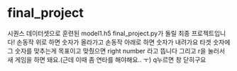 # final_project
시퀀스 데이터셋으로 훈련된 model1.h5
final_project.py가 돌릴 최종 프로젝트입니다!
손동작 위로 하면 숫자가 올라가고 손동작 아래로 하면 숫자가 내려가요
타겟 숫자에 그 숫자를 맞추는게 목표이고 맞췄으면 right number 라고 뜹니다
그리고 r을 눌러서 새 게임을 하면 돼요.(근데 이때 좀 연타를 해야해요.. ㅜ)
q누르면 창 닫히구요
